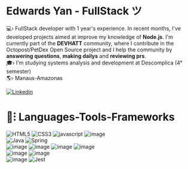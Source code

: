<h1 >Edwards Yan - FullStack  ツ </h1>

💻› FullStack developer with 1 year's experience. In recent months, I've developed projects aimed at 
improve my knowledge of <b>Node.js</b>. I'm currently part of the <b>DEVHATT</b> community, where I contribute 
in the Octopost/PetDex Open Source project and I help the community by <b>answering questions</b>, <b>making dailys</b> and <b>reviewing prs</b>. <br>
🎓› I'm studying systems analysis and development at Descomplica (4° semester) <br>
🌎› Manaus-Amazonas<br>

[![Linkedin](https://img.shields.io/badge/LinkedIn-6824a1?style=for-the-badge&logo=linkedin&logoColor=white)](https://www.linkedin.com/in/yan-edwards-03924a23b/) 

<h1 >🧰⁝ Languages-Tools-Frameworks<br></h1>

![HTML5](https://img.shields.io/badge/html5-6824a1?style=for-the-badge&logo=html5&logoColor=white)
![CSS3](https://img.shields.io/badge/css-4A1A73?style=for-the-badge&logo=css3&logoColor=white)
![javascript](https://img.shields.io/badge/JavaScript-6824a1?style=for-the-badge&logo=javascript&logoColor=white)
![image](https://img.shields.io/badge/TypeScript-4A1A73?style=for-the-badge&logo=typescript&logoColor=white)<br>
![Java](https://img.shields.io/badge/java-6824a1?style=for-the-badge&logo=openjdk&logoColor=white)
![Spring](https://img.shields.io/badge/spring-4A1A73?style=for-the-badge&logo=spring&logoColor=white)<br>
![image](https://img.shields.io/badge/Node%20js-6824a1?style=for-the-badge&logo=nodedotjs&logoColor=white)
![image](https://img.shields.io/badge/nestjs-4A1A73?style=for-the-badge&logo=nestjs&logoColor=white)
![image](https://img.shields.io/badge/Express%20js-6824a1?style=for-the-badge&logo=express&logoColor=white)
![image](https://img.shields.io/badge/fastify-4A1A73?style=for-the-badge&logo=fastify&logoColor=white) <br>
![image](https://img.shields.io/badge/PostgreSQL-6824a1?style=for-the-badge&logo=postgresql&logoColor=white) 
![image](https://img.shields.io/badge/Prisma-4A1A73?style=for-the-badge&logo=Prisma&logoColor=white)<br>
![image](https://img.shields.io/badge/Vite-6824a1?style=for-the-badge&logo=vite&logoColor=white)
![Jest](https://img.shields.io/badge/-jest-4A1A73?style=for-the-badge&logo=jest&logoColor=white)
<br>


